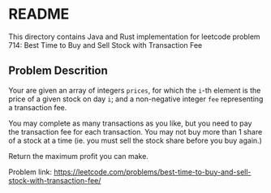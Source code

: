 # README

This directory contains Java and Rust implementation for leetcode problem 714: Best Time to Buy and Sell Stock with Transaction Fee

## Problem Descrition

Your are given an array of integers `prices`, for which the `i`-th element is the price of a given stock on day `i`; and a non-negative integer `fee` representing a transaction fee.

You may complete as many transactions as you like, but you need to pay the transaction fee for each transaction. You may not buy more than 1 share of a stock at a time (ie. you must sell the stock share before you buy again.)

Return the maximum profit you can make.



Problem link: https://leetcode.com/problems/best-time-to-buy-and-sell-stock-with-transaction-fee/
